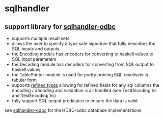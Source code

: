 # sqlhandler

## support library for [sqlhandler-odbc](https://github.com/gbwey/sqlhandler-odbc)

* supports multiple result sets
* allows the user to specify a type safe signature that fully describes the SQL inputs and outputs
* the Encoding module has encoders for converting to haskell values to SQL input parameters
* the Decoding module has decoders for converting from SQL output to haskell values
* the TablePrinter module is used for pretty printing SQL resultsets in tabular form
* supports [refined types](https://github.com/gbwey/predicate-typed) allowing for refined fields for any sql columns
      the encoding / decoding and validation is all handled (see TestDecoding.hs and TestEncoding.hs)
* fully support SQL output predicates to ensure the data is valid

see [sqlhandler-odbc](https://github.com/gbwey/sqlhandler-odbc) for the HDBC-odbc database implementations

